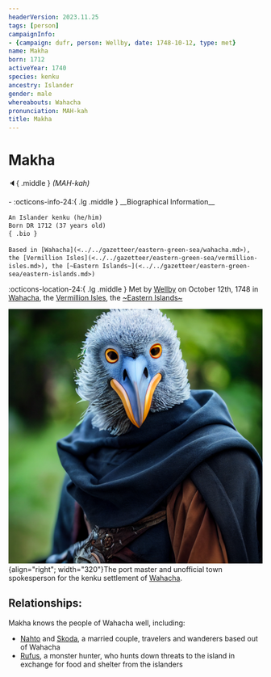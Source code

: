 ```yaml
---
headerVersion: 2023.11.25
tags: [person]
campaignInfo:
- {campaign: dufr, person: Wellby, date: 1748-10-12, type: met}
name: Makha
born: 1712
activeYear: 1740
species: kenku
ancestry: Islander
gender: male
whereabouts: Wahacha
pronunciation: MAH-kah
title: Makha
---
```

# Makha
:speaker:{ .middle } *(MAH-kah)*  
<div class="grid cards ext-narrow-margin ext-one-column" markdown>
- :octicons-info-24:{ .lg .middle } __Biographical Information__

    An Islander kenku (he/him)  
    Born DR 1712 (37 years old)  
    { .bio }

    Based in [Wahacha](<../../gazetteer/eastern-green-sea/wahacha.md>), the [Vermillion Isles](<../../gazetteer/eastern-green-sea/vermillion-isles.md>), the [~Eastern Islands~](<../../gazetteer/eastern-green-sea/eastern-islands.md>)
</div>



:octicons-location-24:{ .lg .middle } Met by [Wellby](<../pcs/dunmar-fellowship/wellby.md>) on October 12th, 1748 in [Wahacha](<../../gazetteer/eastern-green-sea/wahacha.md>), the [Vermillion Isles](<../../gazetteer/eastern-green-sea/vermillion-isles.md>), the [~Eastern Islands~](<../../gazetteer/eastern-green-sea/eastern-islands.md>)  


![Makha](../../assets/makha.png){align="right"; width="320"}The port master and unofficial town spokesperson for the kenku settlement of [Wahacha](<../../gazetteer/eastern-green-sea/wahacha.md>).  
## Relationships:
Makha knows the people of Wahacha well, including:
- [Nahto](<./nahto.md>) and [Skoda](<./skoda.md>), a married couple, travelers and wanderers based out of Wahacha
- [Rufus](<../pcs/dunmar-fellowship/guests/rufus.md>), a monster hunter, who hunts down threats to the island in exchange for food and shelter from the islanders

